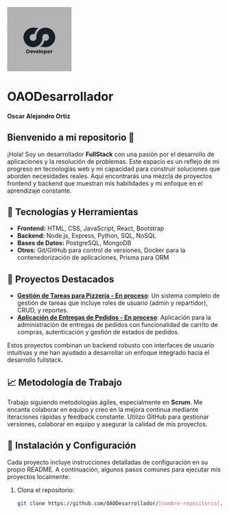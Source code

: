 <div align="Left">

<img src="/iconos/ideogram (5).jpeg" alt="Developer Logo" width="150"/>
<h1>OAODesarrollador </h1>
<h4>Oscar Alejandro Ortiz</h4>
</div>

## Bienvenido a mi repositorio 👋

¡Hola! Soy un desarrollador **FullStack** con una pasión por el desarrollo de aplicaciones y la resolución de problemas. Este espacio es un reflejo de mi progreso en tecnologías web y mi capacidad para construir soluciones que aborden necesidades reales. Aquí encontrarás una mezcla de proyectos frontend y backend que muestran mis habilidades y mi enfoque en el aprendizaje constante.

## 🚀 Tecnologías y Herramientas
- **Frontend:** HTML, CSS, JavaScript, React, Bootstrap
- **Backend:** Node.js, Express, Python, SQL, NoSQL
- **Bases de Datos:** PostgreSQL, MongoDB
- **Otros:** Git/GitHub para control de versiones, Docker para la contenedorización de aplicaciones, Prisma para ORM

## 🌟 Proyectos Destacados
- **[Gestión de Tareas para Pizzería - En proceso](https://github.com/OAODesarrollador/gestor-tareas-pizzeria)**: Un sistema completo de gestión de tareas que incluye roles de usuario (admin y repartidor), CRUD, y reportes.
- **[Aplicación de Entregas de Pedidos - En proceso](https://github.com/OAODesarrollador/entregas-pedidos)**: Aplicación para la administración de entregas de pedidos con funcionalidad de carrito de compras, autenticación y gestión de estados de pedidos.
  
Estos proyectos combinan un backend robusto con interfaces de usuario intuitivas y me han ayudado a desarrollar un enfoque integrado hacia el desarrollo fullstack.

## 📈 Metodología de Trabajo
Trabajo siguiendo metodologías ágiles, especialmente en **Scrum**. Me encanta colaborar en equipo y creo en la mejora continua mediante iteraciones rápidas y feedback constante. Utilizo GitHub para gestionar versiones, colaborar en equipo y asegurar la calidad de mis proyectos.

## 🔧 Instalación y Configuración
Cada proyecto incluye instrucciones detalladas de configuración en su propio README. A continuación, algunos pasos comunes para ejecutar mis proyectos localmente:

1. Clona el repositorio: 
   ```bash
   git clone https://github.com/OAODesarrollador/[nombre-repositorio].git
